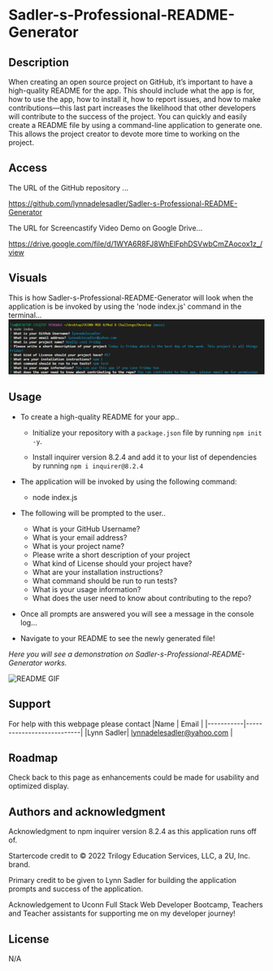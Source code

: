 # Sadler-s-Professional-README-Generator

## Description
When creating an open source project on GitHub, it’s important to have a high-quality README for the app. This should include what the app is for, how to use the app, how to install it, how to report issues, and how to make contributions—this last part increases the likelihood that other developers will contribute to the success of the project.
You can quickly and easily create a README file by using a command-line application to generate one. This allows the project creator to devote more time to working on the project. 

## Access

The URL of the GitHub repository ...

https://github.com/lynnadelesadler/Sadler-s-Professional-README-Generator

The URL for Screencastify Video Demo on Google Drive...

https://drive.google.com/file/d/1WYA6R8FJ8WhElFphDSVwbCmZAocox1z_/view



## Visuals

<!-- Provide the visuals for full display and phone display -->
This is how Sadler-s-Professional-README-Generator will look when the application is be invoked by using the 'node index.js' command in the terminal...
![Sadler-s-Professional-README-Generator](./images/app-questions.PNG)



## Usage
- To create a high-quality README for your app..

  - Initialize your repository with a `package.json` file by running `npm init -y`.

  - Install inquirer version 8.2.4 and add it to your list of dependencies by running `npm i inquirer@8.2.4`

- The application will be invoked by using the following command:
    - node index.js

- The following will be prompted to the user..
       
    - What is your GitHub Username?
    - What is your email address?
    - What is your project name?
    - Please write a short description of your project
    - What kind of License should your project have?
    - What are your installation instructions?
    - What command should be run to run tests?
    - What is your usage information?
    - What does the user need to know about contributing to the repo?

- Once all prompts are answered you will see a message in the console log... 

- Navigate to your README to see the newly generated file!

_Here you will see a demonstration on Sadler-s-Professional-README-Generator works._

![README GIF](./images/GIF-demo.gif)

## Support
For help with this webpage please contact
|Name | Email |
|-----------|---------------------------|
|Lynn Sadler| lynnadelesadler@yahoo.com |

## Roadmap
Check back to this page as enhancements could be made for usability and optimized display.

## Authors and acknowledgment
Acknowledgment to npm inquirer version 8.2.4 as this application runs off of.  

Startercode credit to © 2022 Trilogy Education Services, LLC, a 2U, Inc. brand. 

Primary credit to be given to Lynn Sadler for building the application prompts and success of the application.

Acknowledgement to Uconn Full Stack Web Developer Bootcamp, Teachers and Teacher assistants for supporting me on my developer journey!


## License
N/A